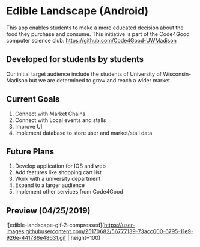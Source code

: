 # Edible Landscape (Android)
This app enables students to make a more educated decision about the food they purchase and consume. This initiative is part of the Code4Good computer science club: https://github.com/Code4Good-UWMadison
## Developed for students by students
Our initial target audience include the students of University of Wisconsin-Madison but we are determined to grow and reach a wider market
## Current Goals
1) Connect with Market Chains
2) Connect with Local events and stalls
3) Improve UI
4) Implement database to store user and market/stall data
## Future Plans
1) Develop application for IOS and web
2) Add features like shopping cart list
3) Work with a university department
4) Expand to a larger audience
5) Implement other services from Code4Good
## Preview (04/25/2019)
![edible-landscape-gif-2-compressed](https://user-images.githubusercontent.com/25170682/56777139-73acc000-6795-11e9-926e-441786e48631.gif | height=100)
